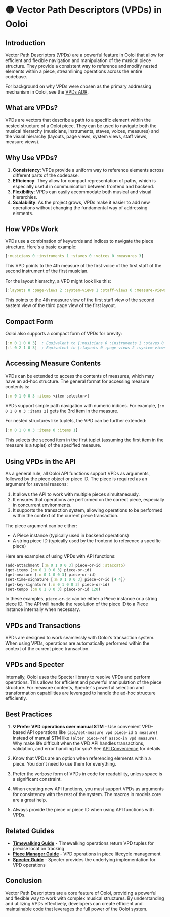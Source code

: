 # 🟡 Vector Path Descriptors (VPDs) in Ooloi

## Introduction

Vector Path Descriptors (VPDs) are a powerful feature in Ooloi that allow for efficient and flexible navigation and manipulation of the musical piece structure. They provide a consistent way to reference and modify nested elements within a piece, streamlining operations across the entire codebase.

For background on why VPDs were chosen as the primary addressing mechanism in Ooloi, see the [VPDs ADR](../ADRs/0008-VPDs.md).

## What are VPDs?

VPDs are vectors that describe a path to a specific element within the nested structure of a Ooloi piece. They can be used to navigate both the musical hierarchy (musicians, instruments, staves, voices, measures) and the visual hierarchy (layouts, page views, system views, staff views, measure views).

## Why Use VPDs?

1. **Consistency**: VPDs provide a uniform way to reference elements across different parts of the codebase.
2. **Efficiency**: They allow for compact representation of paths, which is especially useful in communication between frontend and backend.
3. **Flexibility**: VPDs can easily accommodate both musical and visual hierarchies.
4. **Scalability**: As the project grows, VPDs make it easier to add new operations without changing the fundamental way of addressing elements.

## How VPDs Work

VPDs use a combination of keywords and indices to navigate the piece structure. Here's a basic example:

```clojure
[:musicians 0 :instruments 1 :staves 0 :voices 0 :measures 3]
```

This VPD points to the 4th measure of the first voice of the first staff of the second instrument of the first musician.

For the layout hierarchy, a VPD might look like this:

```clojure
[:layouts 0 :page-views 2 :system-views 1 :staff-views 0 :measure-views 3]
```

This points to the 4th measure view of the first staff view of the second system view of the third page view of the first layout.

## Compact Form

Ooloi also supports a compact form of VPDs for brevity:

```clojure
[:m 0 1 0 0 3]  ; Equivalent to [:musicians 0 :instruments 1 :staves 0 :voices 0 :measures 3]
[:l 0 2 1 0 3]  ; Equivalent to [:layouts 0 :page-views 2 :system-views 1 :staff-views 0 :measure-views 3]
```

## Accessing Measure Contents

VPDs can be extended to access the contents of measures, which may have an ad-hoc structure. The general format for accessing measure contents is:

```clojure
[:m 0 1 0 0 3 :items <item-selector>]
```

VPDs support simple path navigation with numeric indices. For example, `[:m 0 1 0 0 3 :items 2]` gets the 3rd item in the measure.

For nested structures like tuplets, the VPD can be further extended:

```clojure
[:m 0 1 0 0 3 :items 0 :items 1]
```

This selects the second item in the first tuplet (assuming the first item in the measure is a tuplet) of the specified measure.

## Using VPDs in the API

As a general rule, all Ooloi API functions support VPDs as arguments, followed by the piece object or piece ID. The piece is required as an argument for several reasons:

1. It allows the API to work with multiple pieces simultaneously.
2. It ensures that operations are performed on the correct piece, especially in concurrent environments.
3. It supports the transaction system, allowing operations to be performed within the context of the current piece transaction.

The piece argument can be either:
- A Piece instance (typically used in backend operations)
- A string piece ID (typically used by the frontend to reference a specific piece)

Here are examples of using VPDs with API functions:

```clojure
(add-attachment [:m 0 1 0 0 3] piece-or-id :staccato)
(get-items [:m 0 1 0 0 3] piece-or-id)
(get-measure [:m 0 1 0 0 3] piece-or-id)
(set-time-signature [:m 0 1 0 0 3] piece-or-id [4 4])
(get-key-signature [:m 0 1 0 0 3] piece-or-id)
(set-tempo [:m 0 1 0 0 3] piece-or-id 120)
```

In these examples, `piece-or-id` can be either a Piece instance or a string piece ID. The API will handle the resolution of the piece ID to a Piece instance internally when necessary.

## VPDs and Transactions

VPDs are designed to work seamlessly with Ooloi's transaction system. When using VPDs, operations are automatically performed within the context of the current piece transaction.

## VPDs and Specter

Internally, Ooloi uses the Specter library to resolve VPDs and perform operations. This allows for efficient and powerful manipulation of the piece structure. For measure contents, Specter's powerful selection and transformation capabilities are leveraged to handle the ad-hoc structure efficiently.

## Best Practices

1. **💡 Prefer VPD operations over manual STM** - Use convenient VPD-based API operations like `(api/set-measure vpd piece-id 5 measure)` instead of manual STM like `(alter piece-ref assoc-in vpd measure)`. Why make life difficult when the VPD API handles transactions, validation, and error handling for you? See [API Convenience](POLYMORPHIC_API_GUIDE.md#-api-convenience-why-use-vpd-operations) for details.

2. Know that VPDs are an option when referencing elements within a piece. You don't need to use them for everything.

3. Prefer the verbose form of VPDs in code for readability, unless space is a significant constraint.

4. When creating new API functions, you must support VPDs as arguments for consistency with the rest of the system. The macros in models.core are a great help.

5. Always provide the piece or piece ID when using API functions with VPDs.

## Related Guides

- **[Timewalking Guide](TIMEWALKING_GUIDE.md)** - Timewalking operations return VPD tuples for precise location tracking
- **[Piece Manager Guide](PIECE_MANAGER_GUIDE.md)** - VPD operations in piece lifecycle management  
- **[Specter Guide](SPECTER.md)** - Specter provides the underlying implementation for VPD operations

## Conclusion

Vector Path Descriptors are a core feature of Ooloi, providing a powerful and flexible way to work with complex musical structures. By understanding and utilizing VPDs effectively, developers can create efficient and maintainable code that leverages the full power of the Ooloi system.
